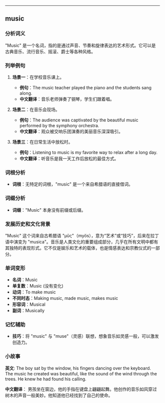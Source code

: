 
---------------
## music
### 分析词义
"Music" 是一个名词，指的是通过声音、节奏和旋律表达的艺术形式。它可以是古典音乐、流行音乐、摇滚、爵士等各种风格。

### 列举例句
1. **场景一**：在学校音乐课上。
   - **例句**：The music teacher played the piano and the students sang along.
   - **中文翻译**：音乐老师弹奏了钢琴，学生们跟着唱。

2. **场景二**：在音乐会现场。
   - **例句**：The audience was captivated by the beautiful music performed by the symphony orchestra.
   - **中文翻译**：观众被交响乐团演奏的美丽音乐深深吸引。

3. **场景三**：在日常生活中放松时。
   - **例句**：Listening to music is my favorite way to relax after a long day.
   - **中文翻译**：听音乐是我一天工作后放松的最佳方式。

### 词根分析
- **词根**：无特定的词根，"music" 是一个来自希腊语的直接借词。

### 词缀分析
- **词缀**："Music" 本身没有前缀或后缀。

### 发展历史和文化背景
"Music" 这个词来自古希腊语 "μῦς"（myös），意为“艺术”或“技巧”，后来在拉丁语中演变为 "musica"。音乐是人类文化的重要组成部分，几乎在所有文明中都有其独特的表现形式。它不仅是娱乐和艺术的载体，也是情感表达和宗教仪式的一部分。

### 单词变形
- **名词**：Music
- **单复数**：Music (没有变化)
- **动词**：To make music
- **不同时态**：Making music, made music, makes music
- **形容词**：Musical
- **副词**：Musically

### 记忆辅助
- **技巧**：将 "music" 与 "muse"（灵感）联想，想象音乐如灵感一般，可以激发创造力。

### 小故事
**英文**:
The boy sat by the window, his fingers dancing over the keyboard. The music he created was beautiful, like the sound of the wind through the trees. He knew he had found his calling.

**中文翻译**：
男孩坐在窗边，他的手指在键盘上翩翩起舞。他创作的音乐如风穿过树木的声音一般美妙。他知道他已经找到了自己的使命。


